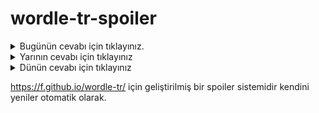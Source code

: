 # wordle-tr-spoiler

<details>
  <summary>Bugünün cevabı için tıklayınız.</summary>
  <br>
    <b> hudut </b>
</details>

<details>
  <summary>Yarının cevabı için tıklayınız</summary>
  <br>
   <b> metan </b>
</details>

<details>
  <summary>Dünün cevabı için tıklayınız </summary>
  <br>
  <b> ishal </b>
</details>

https://f.github.io/wordle-tr/ için geliştirilmiş bir spoiler sistemidir kendini yeniler otomatik olarak.

